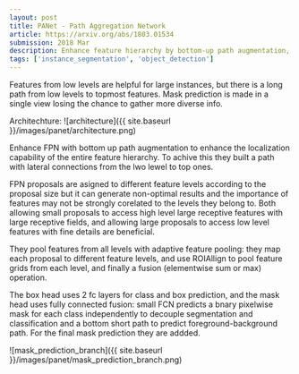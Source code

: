 ```yaml
---
layout: post
title: PANet - Path Aggregation Network
article: https://arxiv.org/abs/1803.01534
submission: 2018 Mar
description: Enhance feature hierarchy by bottom-up path augmentation, which shortens the information path between lower layers and topmost feature.
tags: ['instance_segmentation', 'object_detection']
---
```


Features from low levels are helpful for large instances, but there is a long path from low levels to topmost features. Mask prediction is made in a single view losing the chance to gather more diverse info.

Architechture:
![architecture]({{ site.baseurl }}/images/panet/architecture.png)

Enhance FPN with bottom up path augmentation to enhance the localization capability of the entire feature hierarchy. To achive this they built a path with lateral connections from the lwo lewel to top ones. 

FPN proposals are asigned to different feature levels according to the proposal size but it can generate non-optimal results and the importance of features may not be strongly corelated to the levels they belong to. Both allowing small proposals to access high level large receptive features with large receptive fields, and allowing large proposals to access low level features with fine details are beneficial.

They pool features from all levels with adaptive feature pooling: they map each proposal to different feature levels, and use ROIAllign to pool feature grids from each level, and finally a fusion (elementwise sum or max) operation.

The box head uses 2 fc layers for class and box prediction, and the mask head uses fully connected fusion: small FCN predicts a bnary pixelwise mask for each class independently to decouple segmentation and classification and a bottom short path to predict foreground-background path. For the final mask prediction they are addded. 

![mask_prediction_branch]({{ site.baseurl }}/images/panet/mask_prediction_branch.png)
